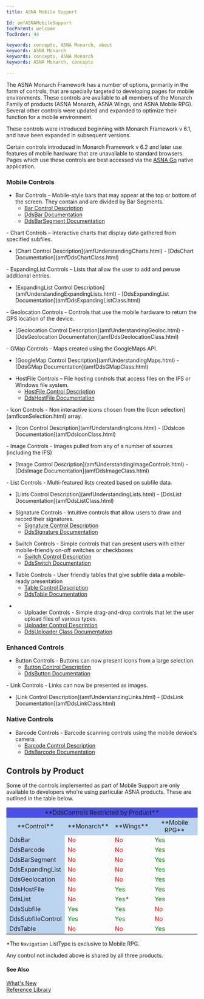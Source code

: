 ```yaml
---
title: ASNA Mobile Support

Id: amfASNAMobileSupport
TocParent: welcome
TocOrder: 44

keywords: concepts, ASNA Monarch, about
keywords: ASNA Monarch
keywords: concepts, ASNA Monarch
keywords: ASNA Monarch, concepts

---
```


The ASNA Monarch Framework has a number of options, primarily in the form of controls, that are specially targeted to developing pages for mobile environments. These controls are available to all members of the Monarch Family of products (ASNA Monarch, ASNA Wings, and ASNA Mobile RPG). Several other controls were updated and expanded to optimize their function for a mobile environment.

These controls were introduced beginning with Monarch Framework v 6.1, and have been expanded in subsequent versions.

Certain controls introduced in Monarch Framework v 6.2 and later use features of mobile hardware that are unavailable to standard browsers. Pages which use these controls are best accessed via the [ASNA Go](amfNativeMobileApplication.html) native application.

### Mobile Controls
- Bar Controls &#8211; Mobile-style bars that may appear at the top or bottom of the screen.
		  	  They contain and are divided by Bar Segments.
		  	<ul><li>[Bar Control Description](amfUnderstandingBarControls.html)
- [DdsBar Documentation](amfDdsBarClass.html)
- [DdsBarSegment  Documentation](amfDdsBarSegmentClass.html)

</li></ul>
- Chart Controls &#8211; Interactive charts that display data gathered from specified subfiles.
		  	<ul><li>[Chart Control Description](amfUnderstandingCharts.html)
- [DdsChart Documentation](amfDdsChartClass.html)

</li></ul>
- ExpandingList Controls &#8211; Lists that allow the user to add and peruse additional entries.
		  	<ul><li>[ExpandingList Control Description](amfUnderstandingExpandingLists.html)
- [DdsExpandingList Documentation](amfDdsExpandingListClass.html)

</li></ul>
- Geolocation Controls - Controls that use the mobile hardware to return 
	 the GPS location of the device.
		  	<ul><li>[Geolocation Control Description](amfUnderstandingGeoloc.html)
- [DdsGeolocation Documentation](amfDdsGeolocationClass.html)

</li></ul>
- GMap Controls - Maps created using the GoogleMaps API.
		  	<ul><li>[GoogleMap Control Description](amfUnderstandingMaps.html)
- [DdsGMap Documentation](amfDdsGMapClass.html)

</li></ul>

- HostFile Controls &#8211; File hosting controls that access files on the IFS or Windows file system.
 		  	<ul><li>[HostFile Control Description](amfUnderstandingHostFiles.html)
- [DdsHostFile Documentation](amfDdsHostFileClass.html)

</li></ul>
- Icon Controls - Non interactive icons chosen from the [Icon selection](amfIconSelection.html) array.
		   <ul><li>[Icon Control Description](amfUnderstandingIcons.html)
- [DdsIcon Documentation](amfDdsIconClass.html)

</li>
			</ul>
- Image Controls - Images pulled from any of a number of sources 
	 (including the IFS)<ul><li>[Image Control Description](amfUnderstandingImageControls.html)
- [DdsImage Documentation](amfDdsImageClass.html)

</li></ul>
- List Controls - Multi-featured lists created based on subfile data.
		  	<ul><li>[Lists Control Description](amfUnderstandingLists.html)
- [DdsList Documentation](amfDdsListClass.html)

</li></ul>

- Signature Controls - Intuitive controls that
                  allow users to draw and record their signatures.                  <ul>
                      <li>
                          [Signature Control Description](amfUnderstandingSignatures.html)
- [DdsSignature Documentation](amfDdsSignatureClass.html)

</li>
          </ul>

- Switch Controls - Simple controls that can present users with either mobile-friendly on-off switches or checkboxes                  
				  <ul>
                      <li>
                          [Switch Control Description](amfUnderstandingSwitches.html)
- [DdsSwitch Documentation](amfDdsSwitchClass.html)

</li>
          </ul>

- Table Controls - User friendly tables that give subfile data a mobile-ready presentation               
				  <ul>
                      <li>
                          [Table Control Description](amfUnderstandingTables.html)
- [DdsTable Documentation](amfDdsTableClass.html)

</li>
			  </ul>

- <ul>
					  <li>Uploader Controls - Simple drag-and-drop controls that let the user upload files of various types.
- [Uploader Control Description](amfUnderstandingUploaders.html)
- [DdsUploader Class Documentation](amfDdsUploaderClass.html)

</li>
          </ul>

### Enhanced Controls
- Button Controls - Buttons can now present icons from a large selection.
 		  	<ul><li>[Button Control Description](amfUnderstandingButtons.html)
- [DdsButton Documentation](amfDdsButtonClass.html)

</li></ul>
- Link Controls - Links can now be presented as images.
 		<ul><li>[Link Control Description](amfUnderstandingLinks.html)
- [DdsLink Documentation](amfDdsLinkClass.html)

</li></ul>

### Native Controls
- Barcode Controls - Barcode scanning controls using the mobile device's camera.
		<ul><li>[Barcode Control Description](amfUnderstandingBarcodes.html)
- [DdsBarcode Documentation](amfDdsBarcodeClass.html)

</li></ul>

## Controls by Product
Some of the controls implemented as part of Mobile Support are only available to developers who're using particular ASNA products. These are outlined in the table below.
<table>
					<tr><td align="center" bgcolor="4A4FE5" colspan="4"> **DdsControls Restricted by Product** </td></tr>
					<tr><td align="center" bgcolor="BCD3EF"> **Control** </td><td align="center" bgcolor="BCD3EF"> **Monarch** </td><td align="center" bgcolor="BCD3EF"> **Wings** </td><td align="center"  bgcolor="BCD3EF"> **Mobile RPG** </td></tr>
					<tr><td bgcolor="BCD3EF">DdsBar</td><td style="color:red">No</td><td style="color:red">No</td><td style="color:green">Yes</td></tr>
					<tr><td bgcolor="BCD3EF">DdsBarcode</td><td style="color:red">No</td><td style="color:red">No</td><td style="color:green">Yes</td></tr>
					<tr><td bgcolor="BCD3EF">DdsBarSegment</td><td style="color:red">No</td><td style="color:red">No</td><td style="color:green">Yes</td></tr>
					<tr><td bgcolor="BCD3EF">DdsExpandingList</td><td style="color:red">No</td><td style="color:red">No</td><td style="color:green">Yes</td></tr>
					<tr><td bgcolor="BCD3EF">DdsGeolocation</td><td style="color:red">No</td><td style="color:red">No</td><td style="color:green">Yes</td></tr>
					<tr><td bgcolor="BCD3EF">DdsHostFile</td><td style="color:red">No</td><td style="color:green">Yes</td><td style="color:green">Yes</td></tr>
					<tr><td bgcolor="BCD3EF">DdsList</td><td style="color:red">No</td><td style="color:green">Yes*</td><td style="color:green">Yes</td></tr>
					<tr><td bgcolor="BCD3EF">DdsSubfile</td><td style="color:green">Yes</td><td style="color:green">Yes</td><td style="color:red">No</td></tr>
					<tr><td bgcolor="BCD3EF">DdsSubfileControl</td><td style="color:green">Yes</td><td style="color:green">Yes</td><td style="color:red">No</td></tr>
					<tr><td bgcolor="BCD3EF">DdsTable</td><td style="color:red">No</td><td style="color:red">No</td><td style="color:green">Yes</td></tr>
</table>

*The <code>Navigation</code> ListType is exclusive to Mobile RPG.

Any control not included above is shared by all three products.

#### See Also
[What's New](amfWhatsNewin72.html) <br clear="none" /> [Reference Library](amfReferenceMain.html) 
